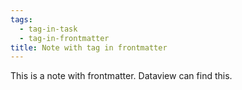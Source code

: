 ```yaml
---
tags:
  - tag-in-task
  - tag-in-frontmatter
title: Note with tag in frontmatter
---
```

This is a note with frontmatter. Dataview can find this.